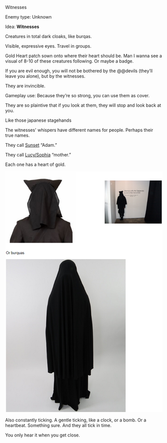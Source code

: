 Witnesses

Enemy type: Unknown

Idea: **Witnesses**

Creatures in total dark cloaks, like burqas.

Visible, expressive eyes. Travel in groups.

Gold Heart patch sown onto where their heart should be. Man I wanna see a visual of 8-10 of these creatures following. Or maybe a badge.

If you are evil enough, you will not be bothered by the @@devils (they’ll leave you alone), but by the witnesses.

They are invincible.

Gameplay use: Because they’re so strong, you can use them as cover.

They are so plaintive that if you look at them, they will stop and look back at you.

Like those japanese stagehands

The witnesses' whispers have different names for people. Perhaps their true names.

They call [Sunset](/p/e86dde5ef894493cb5e1f93855b62c83) “Adam.”

They call [Lucy/Sophia](/p/dc866b99f5794c99874dbaae8479870f) “mother.”

Each one has a heart of gold.

![2295037.jpg 黒子 頭巾の通販｜au Wowma! Or burquas Amanis-Plain-Black-Jersey-Stretch-2-Piece-Jilbab-Burka-Burqa-UK-Over-Head-Abaya-Style-1.2.jpg 3522420264\_10533e89db\_z.jpg](../resources/34b62319bbd04ecc4be2fe0bf92b8e2c.png)

Also constantly ticking. A gentle ticking, like a clock, or a bomb. Or a heartbeat. Something sure. And they all tick in time.

You only hear it when you get close.
